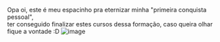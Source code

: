 Opa oi, este é meu espacinho pra eternizar minha "primeira conquista pessoal",<br>ter conseguido 
finalizar estes cursos dessa formação, caso queira olhar fique a vontade :D
![image](https://github.com/user-attachments/assets/a277621c-a591-4495-9d39-a3fe8569304d)
